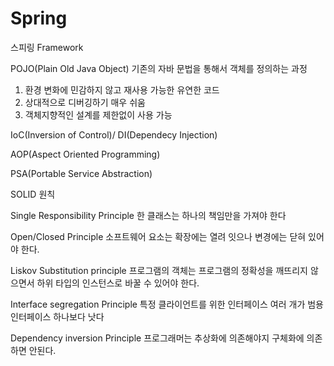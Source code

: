 # Spring
스피링 Framework

POJO(Plain Old Java Object)
기존의 자바 문법을 통해서 객체를 정의하는 과정
1. 환경 변화에 민감하지 않고 재사용 가능한 유연한 코드
2. 상대적으로 디버깅하기 매우 쉬움
3. 객체지향적인 설계를 제한없이 사용 가능

IoC(Inversion of Control)/ DI(Dependecy Injection)

AOP(Aspect Oriented Programming)

PSA(Portable Service Abstraction)

SOLID 원칙

Single Responsibility Principle
한 클래스는 하나의 책임만을 가져야 한다

Open/Closed Principle
소프트웨어 요소는 확장에는 열려 잇으나 변경에는 닫혀 있어야 한다.

Liskov Substitution principle
프로그램의 객체는 프로그램의 정확성을 깨뜨리지 않으면서 하위 타입의 인스턴스로 바꿀 수 있어야 한다.

Interface segregation Principle
특정 클라이언트를 위한 인터페이스 여러 개가 범용 인터페이스 하나보다 낫다

Dependency inversion Principle
프로그래머는 추상화에 의존해야지 구체화에 의존하면 안된다.
